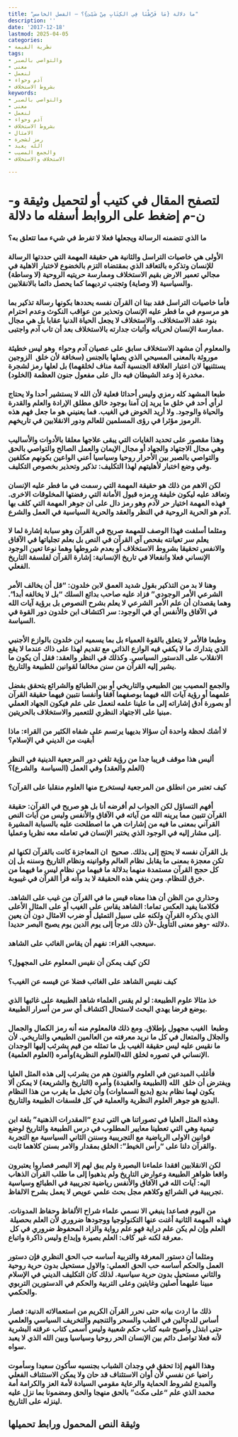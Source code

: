 ```yaml
---
title: "ما دلالة {مَا فَرَّطْنَا فِي الكِتَابِ مِنْ شَيْئ}؟ – الفصل الخامس"
description: ''
date: '2017-12-18'
lastmod: 2025-04-05
categories:
- نظرية القيمة
tags:
- والتواصي بالصبر
- معنى
- لنعمل
- آدم وحواء
- بشروط الاستخلاف
keywords:
- والتواصي بالصبر
- معنى
- لنعمل
- آدم وحواء
- بشروط الاستخلاف
- الامثال
- رمز لشجرة
- الله يعبد
- والجمع المصيب
- الاستخلاف والاستخلاف

---
```

# **لتصفح المقال في كتيب أو لتحميل وثيقة و-ن-م إضغط على الروابط أسفله** **ما دلالة**

### ما الذي تتضمنه الرسالة ويجعلها فعلا لا تفرط في شيء مما تتعلق به؟

### الأولى هي خاصيات التراسل والثانية هي حقيقة المهمة التي حددتها الرسالة للإنسان وتذكره بالتعاقد الذي بمقتضاه التزم بالخضوع لاختبار الاهلية في مجالي تعمير الارض بقيم الاستخلاف وممارسة حريتيه الروحية (لا وساطة) والسياسية (لا وصاية) وتجنب ترديهما كما يحصل دائما بالانقلابين.

### فأما خاصيات التراسل فقد بينا ان القرآن نفسه يحددها بكونها رسالة تذكير بما هو مرسوم في ما فطر عليه الإنسان وتحذير من عواقب النكوث وعدم احترام بنود عقد الاستخلاف. والاستخلاف لا يجعل الحياة الدنيا عقابا بل هي مجال ممارسة الإنسان لحرياته وأثبات جدارته بالاستخلاف بعد أن تاب آدم واجتبى.

### والمعلوم أن مشهد الاستخلاف سابق على عصيان آدم وحواء  وهو ليس خطيئة موروثة بالمعنى المسيحي الذي يصلها بالجنس (سخافة لأن خلق  الزوجين يستثنيها لان اعتبار العلاقة الجنسية آثمة مناف لخلقهما) بل لعلها رمز لشجرة مخدرة إذ وعد الشيطان فيه دال على مفعول جنون العظمة (الخلود).

### طبعا المشهد كله رمزي وليس أحداثا فعلية لأن الله لا يستشير أحدا ولا يحتاج لرأي أحد في خلق ما يريد إن آمنا بوجود خالق مطلق الإرادة والعلم والقدرة والحياة والوجود. ولا أريد الخوض في الغيب. فما يعنيني هو ما جعل فهم هذه الرموز مؤثرا في رؤى المسلمين للعالم ودور الانقلابين في تاريخهم.

### وهذا مقصور على تحديد الغايات التي يبقى علاجها معلقا بالأدوات والأساليب وهي مجال الاجتهاد والجهاد أو مجال الإيمان والعمل الصالح والتواصي بالحق والتواصي بالصبر بين الأحرار روحيا وسياسيا أعني الواعين بكونهم مكلفين وفي وضع اختبار لأهليتهم لهذا التكليف: تذكير وتحذير بخصوص التكليف.

### لكن الاهم من ذلك هو حقيقة المهمة التي رسمت في ما فطر عليه الإنسان وتعاقد عليه ليكون خليفة ورمزه قبول الأمانة التي رفضتها المخلوقات الاخرى. فهذه المهمة اختيار حر لآدم وهو رمز دال على ان جوهر المهمة التي كلف بها آدم هو الحرية الروحية في النظر والعقد والحرية السياسية في العمل والشرع.

### ومثلما أسلفت فهذا الوصف للمهمة صريح في القرآن وهو سبابة إشارة لما لا يعلم سر تعيانته بفحص آي القرآن في النص بل بعلم تجلياتها في الآفاق والانفس تحقيقا بشروط الاستخلاف أو بعدم شروطها وهما نوعا تعين الوجود الإنساني فعلا وانفعالا في تاريخ الإنسانية: إشارة القرآن لفلسفة التاريخ الفعلي.

### وهنا لا بد من التذكير بقول شديد العمق لابن خلدون: “قل أن يخالف الأمر الشرعي الأمر الوجودي” فزاد عليه صاحب بدائع السلك “بل لا يخالفه أبدا”. وهما يقصدان أن علم الأمر الشرعي لا يعلم بشرح النصوص بل برؤية آيات الله في الآفاق والأنفس أي في الوجود: سر اكتشاف ابن خلدون دور القوة في السياسة.

### وطبعا فالأمر لا يتعلق بالقوة العمياء بل بما يسميه ابن خلدون بالوازع الأجنبي الذي يتدارك ما لا يكفي فيه الوازع الذاتي مع تقديم لهذا على ذاك عندما لا يقع الانقلاب على الدستور السياسي. وكذلك في النظر والعقد: فقل أن يكون ما يشير إليه القرآن من سنن مخالفا لقوانين للطبيعة والتاريخ.

### والجمع المصيب بين الطبيعي والتاريخي أو بين الطبائع والشرائع يتحقق بفضل علمهما أو رؤية آيات الله فيهما بوصفهما آفقا وأنفسا نتبين فيهما حقيقة القرآن أو بصورة أدق إشاراته إلى ما علينا علمه لنعمل على علم فيكون الجهاد العملي مبنيا على الاجتهاد النظري للتعمير والاستخلاف بالحريتين.

### لا أشك لحظة واحدة أن سؤالا بديهيا يرتسم على شفاه الكثير من القراء: ماذا أبقيت من الديني في الإسلام؟

### أليس هذا موقف قريبا جدا من رؤية تلغي دور المرجعية الدينية في النظر (العلم والعقد) وفي العمل (السياسة  والشرع)؟

### كيف تعتبر من انطلق من المرجعية ليستخرج منها العلوم منقلبا على القرآن؟

### أفهم التساؤل لكن الجواب لم أفرضه أنا بل هو صريح في القرآن: حقيقة القرآن تتبين مما يرينه الله من آياته في الآفاق والأنفس وليس من آيات النص القرآني بمعنى ما فيه من إشارات هي ما اصطلحت عليه بالسبابة المشيرة إلى مشار إليه في الوجود الذي يختبر الإنسان في تعامله معه نظريا وعمليا.

### بل القرآن نفسه لا يحتج إلى بذلك. صحيح  ان المعاجزة كانت بالقرآن لكنها لم تكن معجزة بمعنى ما يقابل نظام العالم وقوانينه ونظام التاريخ وسننه بل إن كل حجج القرآن مستمدة منهما بدلالة ما فيهما من نظام ليس ما فيهما من خرق للنظام. ومن ينفي هذه الحقيقة لا بد وأنه قرأ القرآن في غيبوبة.

### وحذاري من الظن أن هذا معناه قيس ما في القرآن من غيب على الشاهد. فكلامنا يفيد العكس تماما: الشاهد يقاس على الغيب أو على المثال الأعلى الذي يذكره القرآن ولكنه على سبيل التمثيل أو ضرب الامثال دون أن يعين دلالته -وهو معنى التأويل-لأن ذلك مرجأ إلى يوم الدين يوم يصبح البصر حديدا.

### سيعجب القراء: نفهم أن يقاس الغائب على الشاهد.

### لكن كيف يمكن أن نقيس المعلوم على المجهول؟

### كيف نقيس الشاهد على الغائب فضلا عن قيسه عن الغيب؟

### خذ مثالا علوم الطبيعة: لو لم يقس العلماء شاهد الطبيعة على غائبها الذي يوضع فرضا يهدي البحث لاستحال اكتشاف أي سر من أسرار الطبيعة.

### وطبعا  الغيب مجهول بإطلاق. ومع ذلك فالمعلوم منه أنه رمز الكمال والجمال والجلال والمتعال في كل ما نريد معرفته من العالمين الطبيعي والتاريخي. لأن ما نقيس عليه ليس حقيقة الغيب بل ما تمثله من قيم يشرئب إليها الوجدان الإنساني في تصوره لخلق الله(العلوم النظرية)وأمره (العلوم العلمية).

### فأغلب المبدعين في العلوم والفنون هم من يشرئب إلى هذه المثل العليا ويفترض أن خلق  الله (الطبيعة والعقيدة) وأمره (التاريخ والشريعة) لا يمكن ألا يكون لهما نظام بديع (بديع السماوات) وأن تخيل ما يقرب من هذا النظام البديع هو جوهر العلوم النظرية والعملية في كل فلسفات الطبيعة والتاريخ.

### وهذه المثل العليا في تصوراتنا هي التي تبدع “المقدرات الذهنية” بلغة ابن تيمية وهي التي تعطينا معايير المطلوب في درس الطبيعة والتاريخ لوضع قوانين الاولى الرياضية مع التجريبية وسننن الثاني السياسية مع التجربة والقرآن دلنا على “رأس الخيط”: الخلق بمقدار والامر بسنن كلاهما ثابت.

### لكن الانقلابين افقدا علماءنا البصيرة ولم يبق لهم إلا البصر فصاروا يعتبرون واقعا ظواهر الطبيعة وعوارض التاريخ ولم يذهبوا إلى ما طلب القرآن الذهاب اليه: آيات الله في الآفاق والأنفس رياضية تجريبية في الطبائع وسياسية تجريبية في الشرائع وكلاهم مجل بحث علمي عويص لا يعمل بشرح الالفاظ.

### من اليوم فصاعدا ينبغي الا نسمي علماء شراح الألفاظ وحفاظ المدونات. فهذه  المهمة الثانية أغنت عنها التكنولوجيا ووجودها ضروري لأن العلم بحصيلة  العلم وإن لم يكن علم دراية فهو علم رواية والزاد المحفوظ ضروري في كل  معرفة لكنه غير كاف: العلم بصيرة وإبداع وليس ذاكرة واتباع.

### ومثلما أن دستور المعرفة والتربية أساسه حب الحق النظري فإن دستور العمل والحكم أساسه حب الحق العملي: والاول مستحيل بدون حرية روحية والثاني مستحيل بدون حرية سياسية. لذلك كان التكليف الديني في الإسلام مبينا عليهما أصلين وغايتين وعلى التربية والحكم في الدستورين التربوي والحكمي.

### ذلك ما اردت بيانه حتى نحرر القرآن الكريم من استعمالاته الدنية: فصار أساس للدجالين في الطب والسحر والتنجيم والتخريف السياسي والعلمي حتى ابتذل وأصبح شبه كتاب حكم شعبية وليس أسمى كتاب عرقته البشرية لأنه فعلا تواصل دائم بين الإنسان الحر روحيا وسياسيا وبين الله الذي لا يعبد سواه.

### وهذا الفهم إذا تحقق في وجدان الشباب بجنسيه سأكون سعيدا وسأموت راضيا عن نفسي لأن أوان الاستئناف قد حان ولا يمكن الاستئناف الفعلي والمبدع لشروط الحماية والرعاية مقومي السيادة لأمة العز والكرامة أمة محمد الذي علم “على مكث” بالحق منهجا والحق ومضمونا بما نزل عليه لينزله على التاريخ.

## وثيقة النص المحمول ورابط تحميلها

###
